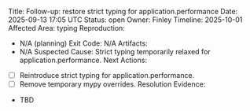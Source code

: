 Title: Follow-up: restore strict typing for application.performance
Date: 2025-09-13 17:05 UTC
Status: open
Owner: Finley
Timeline: 2025-10-01
Affected Area: typing
Reproduction:
  - N/A (planning)
Exit Code: N/A
Artifacts:
  - N/A
Suspected Cause: Strict typing temporarily relaxed for application.performance.
Next Actions:
  - [ ] Reintroduce strict typing for application.performance.
  - [ ] Remove temporary mypy overrides.
Resolution Evidence:
  - TBD
